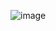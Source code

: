 
![image](https://user-images.githubusercontent.com/77516657/158730458-8933da41-204c-4fea-8223-f82c9c751e61.png)
